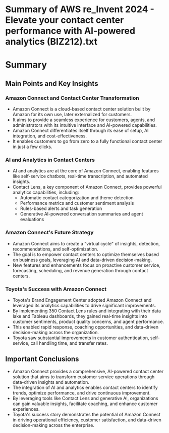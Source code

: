 # Summary of AWS re_Invent 2024 - Elevate your contact center performance with AI-powered analytics (BIZ212).txt

# Summary

## Main Points and Key Insights

### Amazon Connect and Contact Center Transformation

- Amazon Connect is a cloud-based contact center solution built by Amazon for its own use, later externalized for customers.
- It aims to provide a seamless experience for customers, agents, and administrators with its intuitive interface and AI-powered capabilities.
- Amazon Connect differentiates itself through its ease of setup, AI integration, and cost-effectiveness.
- It enables customers to go from zero to a fully functional contact center in just a few clicks.

### AI and Analytics in Contact Centers

- AI and analytics are at the core of Amazon Connect, enabling features like self-service chatbots, real-time transcription, and automated insights.
- Contact Lens, a key component of Amazon Connect, provides powerful analytics capabilities, including:
  - Automatic contact categorization and theme detection
  - Performance metrics and customer sentiment analysis
  - Rules-based alerts and task generation
  - Generative AI-powered conversation summaries and agent evaluations

### Amazon Connect's Future Strategy

- Amazon Connect aims to create a "virtual cycle" of insights, detection, recommendations, and self-optimization.
- The goal is to empower contact centers to optimize themselves based on business goals, leveraging AI and data-driven decision-making.
- New features and enhancements focus on proactive customer service, forecasting, scheduling, and revenue generation through contact centers.

### Toyota's Success with Amazon Connect

- Toyota's Brand Engagement Center adopted Amazon Connect and leveraged its analytics capabilities to drive significant improvements.
- By implementing 350 Contact Lens rules and integrating with their data lake and Tableau dashboards, they gained real-time insights into customer sentiments, product quality concerns, and agent performance.
- This enabled rapid response, coaching opportunities, and data-driven decision-making across the organization.
- Toyota saw substantial improvements in customer authentication, self-service, call handling time, and transfer rates.

## Important Conclusions

- Amazon Connect provides a comprehensive, AI-powered contact center solution that aims to transform customer service operations through data-driven insights and automation.
- The integration of AI and analytics enables contact centers to identify trends, optimize performance, and drive continuous improvement.
- By leveraging tools like Contact Lens and generative AI, organizations can gain valuable insights, facilitate coaching, and enhance customer experiences.
- Toyota's success story demonstrates the potential of Amazon Connect in driving operational efficiency, customer satisfaction, and data-driven decision-making across the enterprise.
